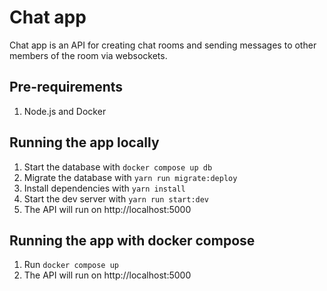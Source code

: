 # Chat app
Chat app is an API for creating chat rooms and sending messages to other members of the room via websockets.


## Pre-requirements

1) Node.js and Docker

## Running the app locally
1) Start the database with `docker compose up db`
2) Migrate the database with `yarn run migrate:deploy`
3) Install dependencies with `yarn install`
4) Start the dev server with `yarn run start:dev`
5) The API will run on http://localhost:5000


## Running the app with docker compose
1) Run `docker compose up` 
2) The API will run on http://localhost:5000

